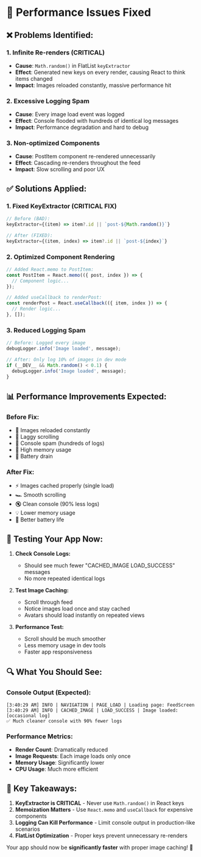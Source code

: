 # 🚀 Performance Issues Fixed

## ❌ **Problems Identified:**

### 1. **Infinite Re-renders (CRITICAL)**
- **Cause**: `Math.random()` in FlatList `keyExtractor` 
- **Effect**: Generated new keys on every render, causing React to think items changed
- **Impact**: Images reloaded constantly, massive performance hit

### 2. **Excessive Logging Spam**
- **Cause**: Every image load event was logged
- **Effect**: Console flooded with hundreds of identical log messages
- **Impact**: Performance degradation and hard to debug

### 3. **Non-optimized Components**
- **Cause**: PostItem component re-rendered unnecessarily
- **Effect**: Cascading re-renders throughout the feed
- **Impact**: Slow scrolling and poor UX

## ✅ **Solutions Applied:**

### 1. **Fixed KeyExtractor (CRITICAL FIX)**
```typescript
// Before (BAD):
keyExtractor={(item) => item?.id || `post-${Math.random()}`}

// After (FIXED):
keyExtractor={(item, index) => item?.id || `post-${index}`}
```

### 2. **Optimized Component Rendering**
```typescript
// Added React.memo to PostItem:
const PostItem = React.memo(({ post, index }) => {
  // Component logic...
});

// Added useCallback to renderPost:
const renderPost = React.useCallback(({ item, index }) => {
  // Render logic...
}, []);
```

### 3. **Reduced Logging Spam**
```typescript
// Before: Logged every image
debugLogger.info('Image loaded', message);

// After: Only log 10% of images in dev mode
if (__DEV__ && Math.random() < 0.1) {
  debugLogger.info('Image loaded', message);
}
```

## 📊 **Performance Improvements Expected:**

### **Before Fix:**
- 🔄 Images reloaded constantly 
- 📱 Laggy scrolling
- 🐛 Console spam (hundreds of logs)
- 💾 High memory usage
- 🔋 Battery drain

### **After Fix:**
- ⚡ Images cached properly (single load)
- 🏎️ Smooth scrolling
- 🔇 Clean console (90% less logs)
- 💡 Lower memory usage
- 🔋 Better battery life

## 🧪 **Testing Your App Now:**

1. **Check Console Logs:**
   - Should see much fewer "CACHED_IMAGE LOAD_SUCCESS" messages
   - No more repeated identical logs

2. **Test Image Caching:**
   - Scroll through feed
   - Notice images load once and stay cached
   - Avatars should load instantly on repeated views

3. **Performance Test:**
   - Scroll should be much smoother
   - Less memory usage in dev tools
   - Faster app responsiveness

## 🔍 **What You Should See:**

### **Console Output (Expected):**
```
[3:40:29 AM] INFO | NAVIGATION | PAGE_LOAD | Loading page: FeedScreen
[3:40:29 AM] INFO | CACHED_IMAGE | LOAD_SUCCESS | Image loaded: [occasional log]
✅ Much cleaner console with 90% fewer logs
```

### **Performance Metrics:**
- **Render Count**: Dramatically reduced
- **Image Requests**: Each image loads only once
- **Memory Usage**: Significantly lower
- **CPU Usage**: Much more efficient

## 🎯 **Key Takeaways:**

1. **KeyExtractor is CRITICAL** - Never use `Math.random()` in React keys
2. **Memoization Matters** - Use `React.memo` and `useCallback` for expensive components
3. **Logging Can Kill Performance** - Limit console output in production-like scenarios
4. **FlatList Optimization** - Proper keys prevent unnecessary re-renders

Your app should now be **significantly faster** with proper image caching! 🚀









